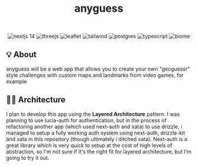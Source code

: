 <div align="center">

# anyguess

<br>

  ![nextjs 14](https://img.shields.io/badge/NextJS_14-black?logo=nextdotjs)
  ![threejs](https://img.shields.io/badge/Three%2Ejs-black?logo=threedotjs)
  ![leaflet](https://img.shields.io/badge/Leaflet-black?logo=threedotjs&color=%2327591d)
  ![tailwind](https://img.shields.io/badge/Tailwind_CSS-turquoise?logo=tailwindcss&color=%230d6675)
  ![postgres](https://img.shields.io/badge/PostgreSQL-white?logo=supabase&color=%23748edb)
  ![typescript](https://img.shields.io/badge/TypeScript-blue?logo=typescript&color=%2322548c)
  ![biome](https://img.shields.io/badge/Biome-blue?logo=biome&color=%23324c6b)

</div>

## 💡 About
anyguess will be a web app that allows you to create your own "geoguessr" style challenges with custom maps and landmarks from video games, for example

## 👷‍♂️ Architecture
I plan to develop this app using the **Layered Architecture** pattern. I was planning to use lucia-auth for authentication, but in the process of refactoring another app (which used next-auth and xata) to use drizzle, i managed to setup a fully working auth system using next-auth, drizzle-kit and xata in this repository (though ultimately i ditched xata). Next-auth is a great library which is very quick to setup at the cost of high levels of abstraction, so I'm not sure if it's the right fit for layered architecture, but I'm going to try it out.
